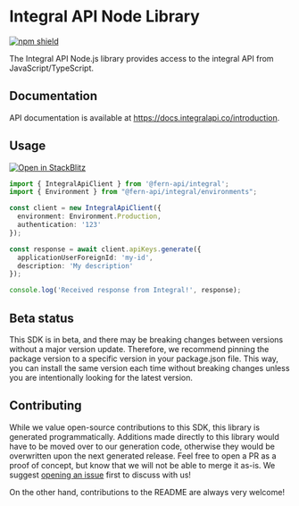 # Integral API Node Library

[![npm shield](https://img.shields.io/npm/v/@fern-api/integral)](https://www.npmjs.com/package/@fern-api/integral)

The Integral API Node.js library provides access to the integral API from JavaScript/TypeScript.

## Documentation

API documentation is available at <https://docs.integralapi.co/introduction>.

## Usage

[![Open in StackBlitz](https://developer.stackblitz.com/img/open_in_stackblitz.svg)](https://stackblitz.com/edit/typescript-example-using-sdk-built-with-fern-mu4g1p?file=app.ts&view=editor)

```typescript
import { IntegralApiClient } from '@fern-api/integral';
import { Environment } from "@fern-api/integral/environments";

const client = new IntegralApiClient({
  environment: Environment.Production,
  authentication: '123'
});

const response = await client.apiKeys.generate({
  applicationUserForeignId: 'my-id',
  description: 'My description'
});

console.log('Received response from Integral!', response);
```

## Beta status

This SDK is in beta, and there may be breaking changes between versions without a major version update. Therefore, we recommend pinning the package version to a specific version in your package.json file. This way, you can install the same version each time without breaking changes unless you are intentionally looking for the latest version.

## Contributing

While we value open-source contributions to this SDK, this library is generated programmatically. Additions made directly to this library would have to be moved over to our generation code, otherwise they would be overwritten upon the next generated release. Feel free to open a PR as a proof of concept, but know that we will not be able to merge it as-is. We suggest [opening an issue](https://github.com/fern-integral/integral-node/issues) first to discuss with us!

On the other hand, contributions to the README are always very welcome!
